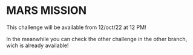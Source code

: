 # MARS MISSION

This challenge will be available from 12/oct/22 at 12 PM! 

In the meanwhile you can check the other challenge in the other branch, wich is already available!

